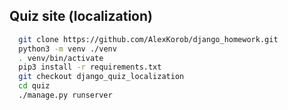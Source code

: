 ## Quiz site (localization)

```bash
  git clone https://github.com/AlexKorob/django_homework.git
  python3 -m venv ./venv
  . venv/bin/activate
  pip3 install -r requirements.txt
  git checkout django_quiz_localization
  cd quiz
  ./manage.py runserver
```
